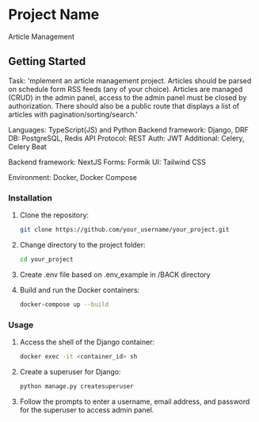 # Project Name

Article Management

## Getting Started

Task:
'mplement an article management project. Articles should be parsed on schedule form RSS feeds (any of your choice). Articles are managed (CRUD) in the admin panel, access to the admin panel must be closed by authorization. There should also be a public route that displays a list of articles with pagination/sorting/search.'

Languages: TypeScript(JS) and Python
Backend framework: Django, DRF
DB: PostgreSQL, Redis
API Protocol: REST
Auth: JWT
Additional: Celery, Celery Beat

Backend framework: NextJS
Forms: Formik
UI: Tailwind CSS

Environment: Docker, Docker Compose


### Installation

1. Clone the repository:

    ```bash
    git clone https://github.com/your_username/your_project.git
    ```

2. Change directory to the project folder:

    ```bash
    cd your_project
    ```

3. Create .env file based on .env_example in /BACK directory

4. Build and run the Docker containers:

    ```bash
    docker-compose up --build
    ```

### Usage

1. Access the shell of the Django container:

    ```bash
    docker exec -it <container_id> sh
    ```

2. Create a superuser for Django:

    ```bash
    python manage.py createsuperuser
    ```

3. Follow the prompts to enter a username, email address, and password for the superuser to access admin panel.

